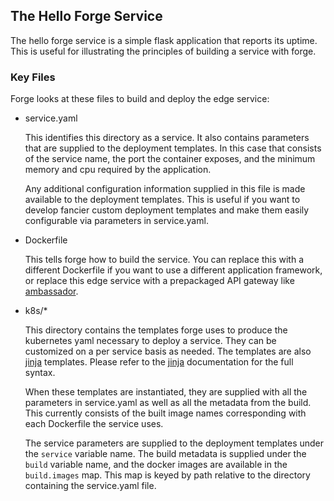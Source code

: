 ## The Hello Forge Service

The hello forge service is a simple flask application that reports its
uptime. This is useful for illustrating the principles of building a
service with forge.

### Key Files

Forge looks at these files to build and deploy the edge service:

 - service.yaml

   This identifies this directory as a service. It also contains
   parameters that are supplied to the deployment templates. In this
   case that consists of the service name, the port the container
   exposes, and the minimum memory and cpu required by the
   application.

   Any additional configuration information supplied in this file is
   made available to the deployment templates. This is useful if you
   want to develop fancier custom deployment templates and make them
   easily configurable via parameters in service.yaml.

 - Dockerfile

   This tells forge how to build the service. You can replace this
   with a different Dockerfile if you want to use a different
   application framework, or replace this edge service with a
   prepackaged API gateway like [ambassador](http://getambassador.io).

 - k8s/*

   This directory contains the templates forge uses to produce the
   kubernetes yaml necessary to deploy a service. They can be
   customized on a per service basis as needed. The templates are also
   [jinja](http://jinja.pocoo.org/docs/2.9/templates/)
   templates. Please refer to the
   [jinja](http://jinja.pocoo.org/docs/2.9/templates/) documentation
   for the full syntax.

   When these templates are instantiated, they are supplied with all
   the parameters in service.yaml as well as all the metadata from the
   build.  This currently consists of the built image names
   corresponding with each Dockerfile the service uses.

   The service parameters are supplied to the deployment templates
   under the `service` variable name. The build metadata is supplied
   under the `build` variable name, and the docker images are
   available in the `build.images` map. This map is keyed by path
   relative to the directory containing the service.yaml file.
